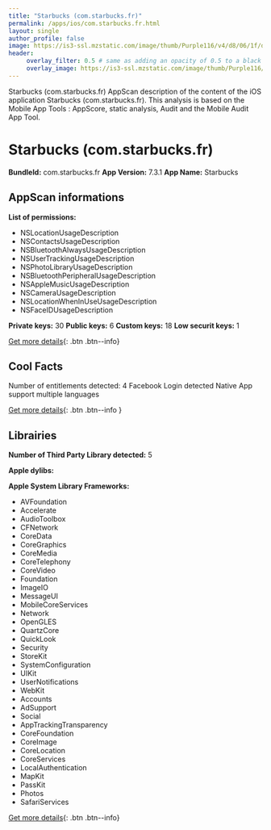 ```yaml
---
title: "Starbucks (com.starbucks.fr)"
permalink: /apps/ios/com.starbucks.fr.html
layout: single
author_profile: false
image: https://is3-ssl.mzstatic.com/image/thumb/Purple116/v4/d8/06/1f/d8061f9e-a071-e70e-d0d2-2baa875d4bc4/AppIcon-1x_U007emarketing-0-5-0-sRGB-0-85-220-0.png/512x512bb.jpg
header: 
     overlay_filter: 0.5 # same as adding an opacity of 0.5 to a black background
     overlay_image: https://is3-ssl.mzstatic.com/image/thumb/Purple116/v4/d8/06/1f/d8061f9e-a071-e70e-d0d2-2baa875d4bc4/AppIcon-1x_U007emarketing-0-5-0-sRGB-0-85-220-0.png/512x512bb.jpg
---
```

Starbucks (com.starbucks.fr) AppScan description of the content of the iOS application Starbucks (com.starbucks.fr). This analysis is based on the Mobile App Tools : AppScore, static analysis, Audit and the Mobile Audit App Tool.

# Starbucks (com.starbucks.fr)

**BundleId:** com.starbucks.fr
**App Version:** 7.3.1
**App Name:** Starbucks


## AppScan informations 

**List of permissions:** 
- NSLocationUsageDescription
- NSContactsUsageDescription
- NSBluetoothAlwaysUsageDescription
- NSUserTrackingUsageDescription
- NSPhotoLibraryUsageDescription
- NSBluetoothPeripheralUsageDescription
- NSAppleMusicUsageDescription
- NSCameraUsageDescription
- NSLocationWhenInUseUsageDescription
- NSFaceIDUsageDescription
  
  
**Private keys:** 30
**Public keys:** 6
**Custom keys:** 18
**Low securit keys:** 1
  
[Get more details](/pricing.html){: .btn .btn--info}

## Cool Facts

Number of entitlements detected: 4
Facebook Login detected
Native App
support multiple languages
  
[Get more details](/pricing.html){: .btn .btn--info }

## Librairies 
**Number of Third Party Library detected:** 5


**Apple dylibs:**


**Apple System Library Frameworks:**
- AVFoundation
- Accelerate
- AudioToolbox
- CFNetwork
- CoreData
- CoreGraphics
- CoreMedia
- CoreTelephony
- CoreVideo
- Foundation
- ImageIO
- MessageUI
- MobileCoreServices
- Network
- OpenGLES
- QuartzCore
- QuickLook
- Security
- StoreKit
- SystemConfiguration
- UIKit
- UserNotifications
- WebKit
- Accounts
- AdSupport
- Social
- AppTrackingTransparency
- CoreFoundation
- CoreImage
- CoreLocation
- CoreServices
- LocalAuthentication
- MapKit
- PassKit
- Photos
- SafariServices


  
[Get more details](/pricing.html){: .btn .btn--info}

